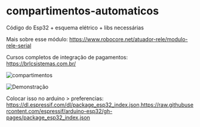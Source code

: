 # compartimentos-automaticos
Código do Esp32 + esquema elétrico + libs necessárias

Mais sobre esse módulo:
https://www.robocore.net/atuador-rele/modulo-rele-serial

Cursos completos de integração de pagamentos:
https://brlcsistemas.com.br/

![compartimentos](https://github.com/user-attachments/assets/618200ca-6f48-44f5-968b-6a0e1e5cc108)

![Demonstração](https://github.com/user-attachments/assets/8b07e27b-0cc5-4c01-8c08-57c66484b9b2)


Colocar isso no arduino > preferencias:
https://dl.espressif.com/dl/package_esp32_index.json,https://raw.githubusercontent.com/espressif/arduino-esp32/gh-pages/package_esp32_index.json

